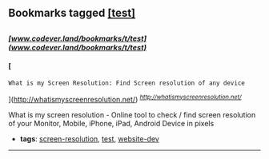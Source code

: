 ## Bookmarks tagged [[test]](https://www.codever.land/search?q=[test])

_<sup><sup>[www.codever.land/bookmarks/t/test](www.codever.land/bookmarks/t/test)</sup></sup>_
---
#### [
	What is my Screen Resolution: Find Screen resolution of any device
](http://whatismyscreenresolution.net/)
_<sup>http://whatismyscreenresolution.net/</sup>_

What is my screen resolution - Online tool to check / find screen resolution of your Monitor, Mobile, iPhone, iPad, Android Device in pixels
* **tags**: [screen-resolution](../tagged/screen-resolution.md), [test](../tagged/test.md), [website-dev](../tagged/website-dev.md)
---
